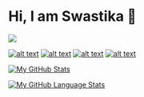 # Hi, I am Swastika 👋
![](https://komarev.com/ghpvc/?username=Swastyy)

<!-- display the social media buttons in your README -->

[![alt text][1.1]][1]
[![alt text][2.1]][2]
[![alt text][3.1]][3]
[![alt text][4.1]][4]

<!-- links to social media icons -->
<!-- no need to change these -->

<!-- icons with padding -->

[1.1]: http://imgur.com/kgZriRn.png (twitter icon with padding)
[2.1]: http://imgur.com/4kP9bcC.png (facebook icon with padding)
[3.1]: http://imgur.com/LHjsfr3.png (github icon with padding)
[4.1]: http://imgur.com/CjlwcS1.png (LinkedIn icon with padding)

<!-- icons without padding -->

[1.2]: http://imgur.com/kgZriRn.png (twitter icon without padding)
[2.2]: http://imgur.com/4kP9bcC.png (facebook icon without padding)
[3.2]: http://imgur.com/LHjsfr3.png (github icon without padding)
[4.2]: http://imgur.com/CjlwcS1.png (LinkedIn icon with padding)

<!-- links to your social media accounts -->
<!-- update these accordingly -->

[1]: http://www.twitter.com/Swastyyyy?s=09
[2]: http://www.facebook.com/swasti.gupta.161
[3]: http://www.github.com/Swastyy
[4]: https://www.linkedin.com/in/swasty/



[![My GitHub Stats](https://github-readme-stats.vercel.app/api/?username=Swastyy&count_private=true&theme=tokyonight&showicons=true)]()

[![My GitHub Language Stats](https://github-readme-stats.vercel.app/api/top-langs/?username=Swastyy&langs_count=5&theme=tokyonight)]()

<!--
## About me
### 
**Swastyy/Swastyy** is a ✨ _special_ ✨ repository because its `README.md` (this file) appears on your GitHub profile.

Here are some ideas to get you started:

- 🔭 I’m currently working on ...
- 🌱 I’m currently learning ...
- 👯 I’m looking to collaborate on ...
- 🤔 I’m looking for help with ...
- 💬 Ask me about ...
- 📫 How to reach me: ...
- 😄 Pronouns: ...
- ⚡ Fun fact: ...
-->
